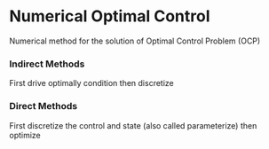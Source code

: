 # Numerical Optimal Control

Numerical method for the solution of Optimal Control Problem (OCP)


### Indirect Methods
 First drive optimally condition then discretize 



### Direct Methods

 First discretize the control and state (also called parameterize) then optimize 
